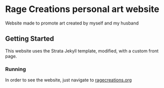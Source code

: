 # Rage Creations personal art website

Website made to promote art created by myself and my husband

## Getting Started

This website uses the Strata Jekyll template, modified, with a custom front page.   


### Running

In order to see the website, just navigate to [ragecreations.org](http://ragecreations.org)

